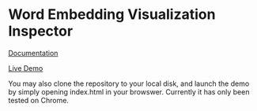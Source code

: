 # Word Embedding Visualization Inspector

[Documentation](http://bit.ly/wevi-help)

[Live Demo](http://bit.ly/wevi-online)

You may also clone the repository to your local disk, and launch the demo by simply opening index.html in your browswer. Currently it has only been tested on Chrome.
